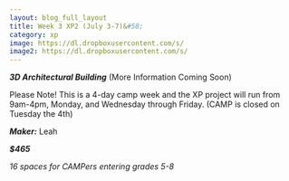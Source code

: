```yaml
---
layout: blog_full_layout
title: Week 3 XP2 (July 3-7)&#58; 
category: xp
image: https://dl.dropboxusercontent.com/s/
image2: https://dl.dropboxusercontent.com/s/
---
```


**_3D Architectural Building_**
(More Information Coming Soon)

Please Note! This is a 4-day camp week and the XP project will run from 9am-4pm, Monday, and Wednesday through Friday. (CAMP is closed on Tuesday the 4th)

**_Maker:_** Leah

**_$465_**

*16 spaces for CAMPers entering grades 5-8*

